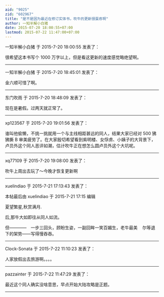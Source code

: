 ```yaml
---
aid: "9025"
zid: "602967"
title: "是不是因为最近在修订实体书，吹牛的更新很蛋疼啊"
author: 一知半解小白猪
date: 2015-07-20 18:00:55+07:00
lastmod: 2015-07-22 11:47:00+07:00
---
```


一知半解小白猪 于 2015-7-20 18:00:55 发表了：

很希望这本书写个 1000 万字以上，但是看这更新的速度感觉略绝望啊。

---

一知半解小白猪 于 2015-7-20 18:45:01 发表了：

金六顺可惜了啊。

---

东门吹雨 于 2015-7-20 18:48:09 发表了：

现在是暑假。过两天就正常了。

---

xp123567 于 2015-7-20 19:01:56 发表了：

谁叫他偷懒，不挑一挑就用一个与主线相距甚远的同人，结果大家已经对 500 狒狒撕 B 审美疲劳了。在大家殷切希望看到紫明楼、女俘虏、小姨子的大背景下，卢员外这个同人恶评如潮，估计吹牛正在想怎么圆卢员外这个大坑呢。

---

xq77109 于 2015-7-20 19:08:00 发表了：

吹牛上周出去玩了～今晚才恢复更新啊

---

xuelindiao 于 2015-7-21 17:13:43 发表了：

本帖最后由 xuelindiao 于 2015-7-21 17:15 编辑

夏望繁星,秋赏满月.

后,那牛大如即往从同人如流。

但————　一步三回头，顾盼生姿，一副回眸一笑百媚生，老牛最美    尔等退下的架势——写得慢吞吞。

---

Clock-Sonata 于 2015-7-22 11:10:23 发表了：

人家放假出去旅游啊。。。。

---

pazzainter 于 2015-7-22 11:47:29 发表了：

最近这个同人确实没啥意思，早点开始大陆攻略是正题。

---
